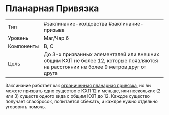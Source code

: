 # Планарная Привязка

|            |                                                                                                                                   |
| ---------- | --------------------------------------------------------------------------------------------------------------------------------- |
| Тип        | #заклинание-колдовства #заклинание-призыва                                                                                        |
| Уровень    | Маг/Чар 6                                                                                                                         |
| Компоненты | В, С                                                                                                                              |
| Цель       | До 3-х призванных элементалей или внешних общим КХП не более 12, которые появляются на расстоянии не более 9 метров друг от друга |

Заклинание работает как [ограниченная планарная привязка](/spells/планарная-привязка-ограниченная.md), но вы можете призвать одно существо с КХП 12 и меньше, или нескольких (2 или 3) существ одного вида с общим КХП до 12. Каждое существо получает спасбросок, попытается сбежать, и каждое нужно отдельно уговорить помочь.
  
